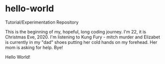 # hello-world
Tutorial/Experimentation Repository

This is the beginning of my, hopeful, long coding journey. I'm 22, it is Christmas Eve, 2020. I'm listening to Kung Fury - mitch murder and Elizabet is currently in my "dad" shoes putting her cold hands on my forehead. Her mom is asking for help. Bye!

Hello World!

